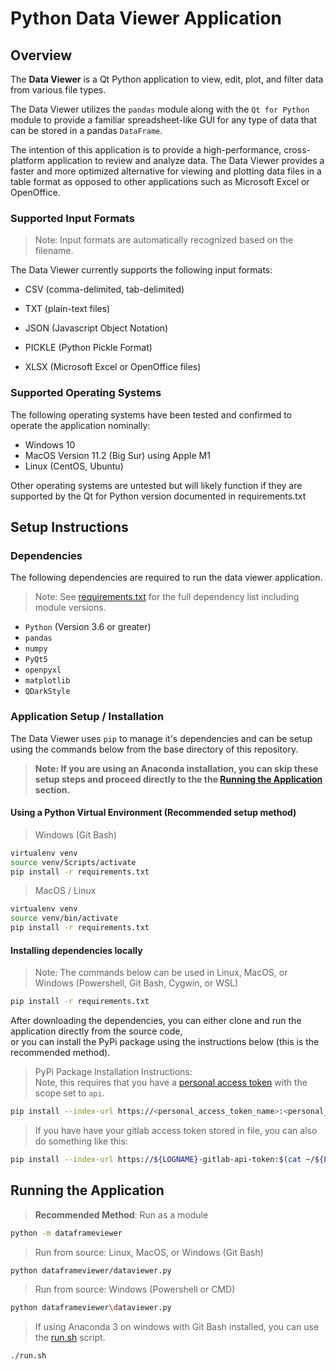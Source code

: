 # Python Data Viewer Application

## Overview

The **Data Viewer** is a Qt Python application to view, edit, plot,
and filter data from various file types.  

The Data Viewer utilizes the `pandas` module along with the 
`Qt for Python` module to provide a familiar spreadsheet-like GUI for
any type of data that can be stored in a pandas `DataFrame`.  

The intention of this application is to provide a high-performance,
cross-platform application to review and analyze data. The Data
Viewer provides a faster and more optimized alternative for viewing and
plotting data files in a table format as opposed to other
applications such as Microsoft Excel or OpenOffice.

### Supported Input Formats

> Note: Input formats are automatically recognized based on the filename.  

The Data Viewer currently supports the following input formats:  

-   CSV (comma-delimited, tab-delimited)  

-   TXT (plain-text files)  

-   JSON (Javascript Object Notation)  

-   PICKLE (Python Pickle Format)  

-   XLSX (Microsoft Excel or OpenOffice files)  

### Supported Operating Systems

The following operating systems have been tested and confirmed to operate
the application nominally:  

-   Windows 10
-   MacOS Version 11.2 (Big Sur) using Apple M1
-   Linux (CentOS, Ubuntu)

Other operating systems are untested but will likely function if they are
supported by the Qt for Python version documented in requirements.txt

## Setup Instructions

### Dependencies

The following dependencies are required to run the data viewer application.

> Note: See [requirements.txt](requirements.txt) for the full dependency list including module versions.

-   `Python` (Version 3.6 or greater)
-   `pandas`
-   `numpy`  
-   `PyQt5`  
-   `openpyxl`  
-   `matplotlib`  
-   `QDarkStyle`  

### Application Setup / Installation

The Data Viewer uses `pip` to manage it's dependencies and can be setup using the commands below from the base directory of this repository.

> **Note: If you are using an Anaconda installation, you can skip these setup steps and proceed directly to the the [Running the Application](#running-the-application) section.**
  


#### Using a Python Virtual Environment (Recommended setup method)

> Windows (Git Bash)

```bash
virtualenv venv
source venv/Scripts/activate
pip install -r requirements.txt
```  

> MacOS / Linux

```bash
virtualenv venv
source venv/bin/activate
pip install -r requirements.txt
```  

#### Installing dependencies locally

> Note: The commands below can be used in Linux, MacOS, or Windows (Powershell, Git Bash, Cygwin, or WSL)

```bash
pip install -r requirements.txt
```  

After downloading the dependencies, you can either clone and run the application directly from the source code,  
or you can install the PyPi package using the instructions below (this is the recommended method).

> PyPi Package Installation Instructions:  
> Note, this requires that you have a [personal access token](https://docs.gitlab.com/ee/user/profile/personal_access_tokens.html) with the scope set to `api`.  
```bash
pip install --index-url https://<personal_access_token_name>:<personal_access_token>@gitlab.com//api/v4/projects/30493184/packages/pypi/simple --no-deps dataframeviewer
```

> If you have have your gitlab access token stored in file, you can also do something like this:  
```bash
pip install --index-url https://${LOGNAME}-gitlab-api-token:$(cat ~/${LOGNAME}-gitlab-api-token)@gitlab.com//api/v4/projects/30493184/packages/pypi/simple --no-deps dataframeviewer
```

## Running the Application

> **Recommended Method**: Run as a module

```bash
python -m dataframeviewer
```

> Run from source: Linux, MacOS, or Windows (Git Bash)

```bash
python dataframeviewer/dataviewer.py
```

> Run from source: Windows (Powershell or CMD)

```sh
python dataframeviewer\dataviewer.py
```

> If using Anaconda 3 on windows with Git Bash installed, you can use the [run.sh](run.sh) script.

```bash
./run.sh
```